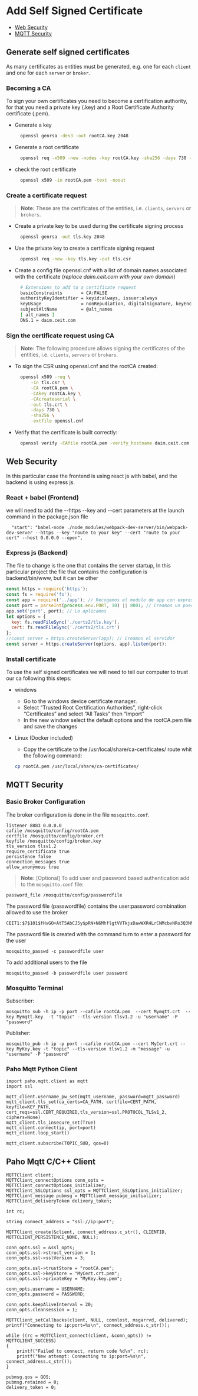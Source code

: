 # Add Self Signed Certificate

  - [Web Security](#Web)
  - [MQTT Security](#MQTT)

## Generate self signed certificates

As many certificates as entities must be generated, e.g. one for each `client` and one for each `server` or `broker`.

### Becoming a CA

To sign your own certificates you need to become a certification authority, for that you need a private key (.key) and a Root Certificate Authority certificate (.pem).

- Generate a key

  ```sh
    openssl genrsa -des3 -out rootCA.key 2048
  ```

- Generate a root certificate

  ```sh
    openssl req -x509 -new -nodes -key rootCA.key -sha256 -days 730 -out rootCA.pem
  ```

- check the root certificate

  ```sh
    openssl x509 -in rootCA.pem -text -noout
  ```

### Create a certificate request

> **Note:** These are the certificates of the entities, i.e. `clients`, `servers` or `brokers`.

- Create a private key to be used during the certificate signing process

  ```sh
    openssl genrsa -out tls.key 2048
  ```

- Use the private key to create a certificate signing request

  ```sh
    openssl req -new -key tls.key -out tls.csr
  ```

- Create a config file openssl.cnf with a list of domain names associated with the certificate (*replace daim.ceit.com with your own domain*)

  ```sh
    # Extensions to add to a certificate request
    basicConstraints       = CA:FALSE
    authorityKeyIdentifier = keyid:always, issuer:always
    keyUsage               = nonRepudiation, digitalSignature, keyEncipherment, dataEncipherment
    subjectAltName         = @alt_names
    [ alt_names ]
    DNS.1 = daim.ceit.com
  ```

### Sign the certificate request using CA

> **Note:** The following procedure allows signing the certificates of the entities, i.e. `clients`, `servers` or `brokers`.

- To sign the CSR using openssl.cnf and the rootCA created:

  ```sh
    openssl x509 -req \
        -in tls.csr \
        -CA rootCA.pem \
        -CAkey rootCA.key \
        -CAcreateserial \
        -out tls.crt \
        -days 730 \
        -sha256 \
        -extfile openssl.cnf
  ```

- Verify that the certificate is built correctly:

  ```sh
    openssl verify -CAfile rootCA.pem -verify_hostname daim.ceit.com tls.crt
  ```

## Web Security

In this particular case the frontend is using react js with babel, and the backend is using express js.

### React + babel (Frontend)

 we will need to add the --https --key and --cert parameters at the launch command in the package.json file

  ```console
    "start": "babel-node ./node_modules/webpack-dev-server/bin/webpack-dev-server --https --key "route to your key" --cert "route to your cert" --host 0.0.0.0 --open",
  ```

### Express js (Backend)

  The file to change is the one that contains the server startup, In this particular project the file that contains the configuration is backend/bin/www, but it can be other

  ```js
  const https = require('https');
  const fs = require('fs');
  const app = require('../app'); // Recogemos el modulo de app con express
  const port = parseInt(process.env.PORT, 10) || 8001; // Creamos un puerto
  app.set('port', port); // Lo aplicamos
  let options = {
    key: fs.readFileSync('./certs2/tls.key'),
    cert: fs.readFileSync('./certs2/tls.crt')
  };
  //const server = https.createServer(app); // Creamos el servidor
  const server = https.createServer(options, app).listen(port);
  ```

### Install certificate

To use the self signed certificates we will need to tell our computer to trust our ca following this steps:

- windows
    - Go to the windows device certificate manager.
    - Select “Trusted Root Certification Authorities”, right-click “Certificates” and select “All Tasks” then “Import”
    - In the new window select the default options and the rootCA.pem file and save the changes
- Linux (Docker included)
    - Copy the certificate to the /usr/local/share/ca-certificates/ route whit the following command:

    ```sh
    cp rootCA.pem /usr/local/share/ca-certificates/
    ```

## MQTT Security

### Basic Broker Configuration

The broker configuration is done in the file `mosquitto.conf`.

```console
listener 8883 0.0.0.0
cafile /mosquitto/config/rootCA.pem
certfile /mosquitto/config/broker.crt
keyfile /mosquitto/config/broker.key
tls_version tlsv1.2
require_certificate true
persistence false
connection_messages true
allow_anonymous true
```

> **Note:** [Optional] To add user and password based authentication add to the `mosquitto.conf` file:

```console
password_file /mosquitto/config/passwordfile
```

The password file (passwordfile) contains the user:password combination allowed to use the broker

``` console
CEIT1:$7$101$fHvGO+AtT5AbCJ5y$pRN+N6MhflgtVVTkjsDawWXR4LrCNMcbvNRo3Q3NMcziVmiZKoC8Z94uD1+mffe9VFNg3xGa5sjJUzRYu0YfYQ==
```

The password file is created with the command turn to enter a password for the user

```console
mosquitto_passwd -c passwordfile user
```

To add additional users to the file

```console
mosquitto_passwd -b passwordfile user password
```

### Mosquitto Terminal

Subscriber:

```console
mosquitto_sub -h ip -p port --cafile rootCA.pem  --cert Mymqtt.crt  --key Mymqtt.key  -t "topic" --tls-version tlsv1.2 -u "username" -P "password"
```

Publisher:

```console
mosquitto_pub -h ip -p port --cafile rootCA.pem --cert MyCert.crt --key MyKey.key -t "topic" --tls-version tlsv1.2 -m "message" -u "username" -P "password"
```

### Paho Mqtt Python Client

```console
import paho.mqtt.client as mqtt
import ssl

mqtt_client.username_pw_set(mqtt_username, password=mqtt_password)
mqtt_client.tls_set(ca_certs=CA_PATH, certfile=CERT_PATH, keyfile=KEY_PATH, cert_reqs=ssl.CERT_REQUIRED,tls_version=ssl.PROTOCOL_TLSv1_2, ciphers=None)
mqtt_client.tls_insecure_set(True)
mqtt_client.connect(ip, port=port)
mqtt_client.loop_start()

mqtt_client.subscribe(TOPIC_SUB, qos=0)
```

## Paho Mqtt C/C++ Client

```console
MQTTClient client;
MQTTClient_connectOptions conn_opts = MQTTClient_connectOptions_initializer;
MQTTClient_SSLOptions ssl_opts = MQTTClient_SSLOptions_initializer;
MQTTClient_message pubmsg = MQTTClient_message_initializer;
MQTTClient_deliveryToken delivery_token;

int rc;

string connect_address = "ssl://ip:port";

MQTTClient_create(&client, connect_address.c_str(), CLIENTID, MQTTCLIENT_PERSISTENCE_NONE, NULL);

conn_opts.ssl = &ssl_opts;
conn_opts.ssl->struct_version = 1;
conn_opts.ssl->sslVersion = 3;

conn_opts.ssl->trustStore = "rootCA.pem";
conn_opts.ssl->keyStore = "MyCert.crt.pem";
conn_opts.ssl->privateKey = "MyKey.key.pem";

conn_opts.username = USERNAME;
conn_opts.password = PASSWORD;

conn_opts.keepAliveInterval = 20;
conn_opts.cleansession = 1;

MQTTClient_setCallbacks(client, NULL, connlost, msgarrvd, delivered);
printf("Connecting to ip:port=%s\n", connect_address.c_str());

while ((rc = MQTTClient_connect(client, &conn_opts)) != MQTTCLIENT_SUCCESS)
{
    printf("Failed to connect, return code %d\n", rc);
    printf("New attempt: Connecting to ip:port=%s\n", connect_address.c_str());
}

pubmsg.qos = QOS;
pubmsg.retained = 0;
delivery_token = 0;
```
